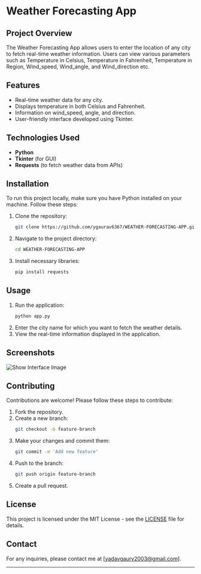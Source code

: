 
# Weather Forecasting App

## Project Overview
The Weather Forecasting App allows users to enter the location of any city to fetch real-time weather information. Users can view various parameters such as Temperature in Celsius, Temperature in Fahrenheit, Temperature in Region, Wind_speed, Wind_angle, and Wind_direction etc.

## Features
- Real-time weather data for any city.
- Displays temperature in both Celsius and Fahrenheit.
- Information on wind_speed, angle, and direction.
- User-friendly interface developed using Tkinter.

## Technologies Used
- **Python**
- **Tkinter** (for GUI)
- **Requests** (to fetch weather data from APIs)

## Installation
To run this project locally, make sure you have Python installed on your machine. Follow these steps:

1. Clone the repository:
   ```bash
   git clone https://github.com/ygaurav6367/WEATHER-FORECASTING-APP.git
   ```
2. Navigate to the project directory:
   ```bash
   cd WEATHER-FORECASTING-APP
   ```
3. Install necessary libraries:
   ```bash
   pip install requests
   ```

## Usage
1. Run the application:
   ```bash
   python app.py
   ```
2. Enter the city name for which you want to fetch the weather details.
3. View the real-time information displayed in the application.

## Screenshots

![Show Interface Image]("file:///C:/Users/gy301/OneDrive/Pictures/Screenshots/Screenshot%20(44).png")

## Contributing
Contributions are welcome! Please follow these steps to contribute:

1. Fork the repository.
2. Create a new branch:
   ```bash
   git checkout -b feature-branch
   ```
3. Make your changes and commit them:
   ```bash
   git commit -m 'Add new feature'
   ```
4. Push to the branch:
   ```bash
   git push origin feature-branch
   ```
5. Create a pull request.

## License
This project is licensed under the MIT License - see the [LICENSE](LICENSE) file for details.

## Contact
For any inquiries, please contact me at [yadavgaurv2003@gmail.com].

---
